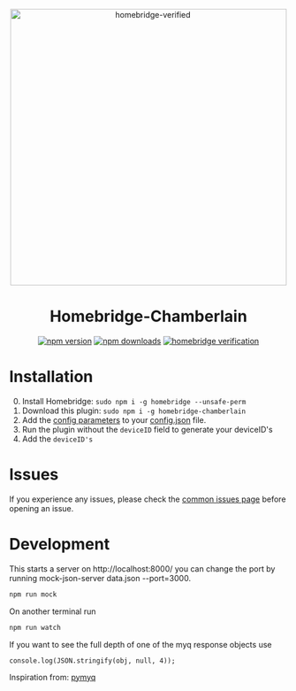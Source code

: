 <span align="center">

<a href="https://github.com/iRayanKhan/Assets-Repo/blob/master/Chamberlain-Plugin-Branding.png?raw=true"><img alt="homebridge-verified" src="https://github.com/iRayanKhan/Assets-Repo/blob/master/Chamberlain-Plugin-Branding.png?raw=true" width="500px"></a>

# Homebridge-Chamberlain

<a href="https://www.npmjs.com/package/homebridge-chamberlain"><img title="npm version" src="https://badgen.net/npm/v/homebridge-chamberlain" ></a>
<a href="https://www.npmjs.com/package/homebridge-chamberlain"><img title="npm downloads" src="https://badgen.net/npm/dt/homebridge-chamberlain" ></a>
<a href="https://github.com/homebridge/homebridge/wiki/Verified-Plugins"><img title="homebridge verification" src="https://badgen.net/badge/homebridge/verified/purple" ></a>

</span>



# Installation
0) Install Homebridge:   ```sudo npm i -g homebridge --unsafe-perm```
1) Download this plugin: ```sudo npm i -g homebridge-chamberlain```
2) Add the [config parameters](https://github.com/iRayanKhan/homebridge-chamberlain/blob/master/config-example.MD) to your [config.json](https://github.com/nfarina/homebridge/blob/master/config-sample.json) file.
3) Run the plugin without the ```deviceID``` field to generate your deviceID's
4) Add the ```deviceID's```

# Issues
If you experience any issues, please check the [common issues page](https://github.com/iRayanKhan/homebridge-chamberlain/wiki/Common-Issues) before opening an issue.

# Development

This starts a server on http://localhost:8000/ you can change the port by running mock-json-server data.json --port=3000.

```bash
npm run mock
```

On another terminal run

```bash
npm run watch
```

If you want to see the full depth of one of the myq response objects use

`console.log(JSON.stringify(obj, null, 4));`


Inspiration from:
[pymyq](https://github.com/arraylabs/pymyq/blob/master/pymyq/)
